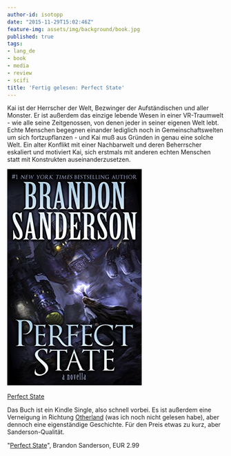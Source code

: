 ```yaml
---
author-id: isotopp
date: "2015-11-29T15:02:46Z"
feature-img: assets/img/background/book.jpg
published: true
tags:
- lang_de
- book
- media
- review
- scifi
title: 'Fertig gelesen: Perfect State'
---
```

Kai ist der Herrscher der Welt, Bezwinger der Aufständischen und aller Monster. Er ist außerdem das einzige lebende Wesen in einer VR-Traumwelt - wie alle seine Zeitgenossen, von denen jeder in seiner eigenen Welt lebt. Echte Menschen begegnen einander lediglich noch in Gemeinschaftswelten um sich fortzupflanzen - und Kai muß aus Gründen in genau eine solche Welt. Ein alter Konflikt mit einer Nachbarwelt und deren Beherrscher eskaliert und motiviert Kai, sich erstmals mit anderen echten Menschen statt mit Konstrukten auseinanderzusetzen.

[![](/uploads/2015/11/perfect-state.jpg)](https://www.amazon.de/Perfect-State-Kindle-Single-English-ebook/dp/B00UZSTXL4)

[Perfect State](https://www.amazon.de/Perfect-State-Kindle-Single-English-ebook/dp/B00UZSTXL4)

Das Buch ist ein Kindle Single, also schnell vorbei. Es ist außerdem eine Verneigung in Richtung [Otherland](https://en.wikipedia.org/wiki/Otherland) (was ich noch nicht gelesen habe), aber dennoch eine eigenständige Geschichte. Für den Preis etwas zu kurz, aber Sanderson-Qualität.


"[Perfect State](https://www.amazon.de/Perfect-State-Kindle-Single-English-ebook/dp/B00UZSTXL4)", Brandon Sanderson, EUR 2.99
